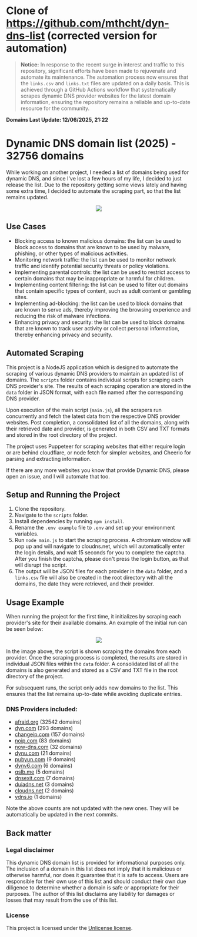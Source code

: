 # Clone of https://github.com/mthcht/dyn-dns-list (corrected version for automation) 

> **Notice:** In response to the recent surge in interest and traffic to this repository, significant efforts have been made to rejuvenate and automate its maintenance. The automation process now ensures that the `links.csv` and `links.txt` files are updated on a daily basis. This is achieved through a GitHub Actions workflow that systematically scrapes dynamic DNS provider websites for the latest domain information, ensuring the repository remains a reliable and up-to-date resource for the community.

**Domains Last Update: 12/06/2025, 21:22**

# Dynamic DNS domain list (2025) - 32756 domains

While working on another project, I needed a list of domains being used for dynamic DNS, and since I've lost a few hours of my life, I decided to just release the list. Due to the repository getting some views lately and having some extra time, I decided to automate the scraping part, so that the list remains updated.

<div align="center">
  <kbd>
    <img src="https://i.imgur.com/GPecoyu.png" />
  </kbd>
</div>

## Use Cases

- Blocking access to known malicious domains: the list can be used to block access to domains that are known to be used by malware, phishing, or other types of malicious activities.
- Monitoring network traffic: the list can be used to monitor network traffic and identify potential security threats or policy violations.
- Implementing parental controls: the list can be used to restrict access to certain domains that may be inappropriate or harmful for children.
- Implementing content filtering: the list can be used to filter out domains that contain specific types of content, such as adult content or gambling sites.
- Implementing ad-blocking: the list can be used to block domains that are known to serve ads, thereby improving the browsing experience and reducing the risk of malware infections.
- Enhancing privacy and security: the list can be used to block domains that are known to track user activity or collect personal information, thereby enhancing privacy and security.

## Automated Scraping

This project is a NodeJS application which is designed to automate the scraping of various dynamic DNS providers to maintain an updated list of domains. The `scripts` folder contains individual scripts for scraping each DNS provider's site. The results of each scraping operation are stored in the `data` folder in JSON format, with each file named after the corresponding DNS provider.

Upon execution of the main script (`main.js`), all the scrapers run concurrently and fetch the latest data from the respective DNS provider websites. Post completion, a consolidated list of all the domains, along with their retrieved date and provider, is generated in both CSV and TXT formats and stored in the root directory of the project.

The project uses Puppeteer for scraping websites that either require login or are behind cloudflare, or node fetch for simpler websites, and Cheerio for parsing and extracting information.

If there are any more websites you know that provide Dynamic DNS, please open an issue, and I will automate that too.


## Setup and Running the Project

1. Clone the repository.
2. Navigate to the `scripts` folder.
3. Install dependencies by running `npm install`.
4. Rename the `.env example` file to `.env` and set up your environment variables.
5. Run `node main.js` to start the scraping process. A chromium window will pop up and will navigate to cloudns.net, which will automatically enter the login details, and wait 15 seconds for you to complete the captcha. After you finish the captcha, please don't press the login button, as that will disrupt the script.
6. The output will be JSON files for each provider in the `data` folder, and a `links.csv` file will also be created in the root directory with all the domains, the date they were retrieved, and their provider.

## Usage Example

When running the project for the first time, it initializes by scraping each provider's site for their available domains. An example of the initial run can be seen below:

<div align="center">
  <kbd>
    <img src="https://i.imgur.com/lUoaWfC.png" />
  </kbd>
</div>

In the image above, the script is shown scraping the domains from each provider. Once the scraping process is completed, the results are stored in individual JSON files within the `data` folder. A consolidated list of all the domains is also generated and stored as a CSV and TXT file in the root directory of the project.

For subsequent runs, the script only adds new domains to the list. This ensures that the list remains up-to-date while avoiding duplicate entries.


### DNS Providers included:
- [afraid.org](https://afraid.org/) (32542 domains)
- [dyn.com](https://dyn.com/) (293 domains)
- [changeip.com](https://changeip.com/) (157 domains)
- [noip.com](https://noip.com/) (83 domains) 
- [now-dns.com](https://now-dns.com/) (32 domains)
- [dynu.com](https://dynu.com/) (21 domains)
- [pubyun.com](https://pubyun.com/) (9 domains)
- [dynv6.com](https://dynv6.com/) (6 domains)
- [gslb.me](https://gslb.me/) (5 domains)
- [dnsexit.com](https://dnsexit.com/) (7 domains)
- [duiadns.net](https://duiadns.net/) (3 domains)
- [cloudns.net](https://cloudns.net/) (2 domains)
- [ydns.io](https://ydns.io/) (1 domains)

Note the above counts are not updated with the new ones.
They will be automatically be updated in the next commits.

## Back matter

### Legal disclaimer

This dynamic DNS domain list is provided for informational purposes only. The inclusion of a domain in this list does not imply that it is malicious or otherwise harmful, nor does it guarantee that it is safe to access.
Users are responsible for their own use of this list and should conduct their own due diligence to determine whether a domain is safe or appropriate for their purposes. The author of this list disclaims any liability for damages or losses that may result from the use of this list.

### License

This project is licensed under the [Unlicense license](LICENSE).
